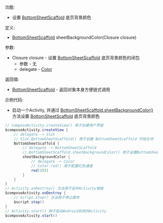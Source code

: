功能:

+ 设置 [BottomSheetScaffold](/API/UI/Compose/Widget/BottomSheetScaffold/README.md) 底页背景颜色

定义:

+ [BottomSheetScaffold](/API/UI/Compose/Widget/BottomSheetScaffold/README.md) sheetBackgroundColor(Closure
  closure)

参数:

+ Closure closure - 设置 [BottomSheetScaffold](/API/UI/Compose/Widget/BottomSheetScaffold/README.md) 底页背景颜色的闭包
    + 参数 - 无
    + delegate - [Color](/API/UI/Compose/Theme/Color/Color/README.md)

返回值:

+ [BottomSheetScaffold](/API/UI/Compose/Widget/BottomSheetScaffold/README.md) - 返回对象本身方便链式调用

示例代码:

+ 启动一个Activity,
  并通过 [BottomSheetScaffold.sheetBackgroundColor()](/API/UI/Compose/Widget/BottomSheetScaffold/README.md?id=sheetBackgroundColor)
  方法设置 [BottomSheetScaffold](/API/UI/Compose/Widget/BottomSheetScaffold/README.md) 底页背景颜色

```groovy
// ComposeActivity.createView() 用于创建用户界面
$composeActivity.createView {
    // delegate -> Slot
    // Slot.BottomSheetScaffold() 用于创建 BottomSheetScaffold 可组合项
    BottomSheetScaffold {
        // delegate -> BottomSheetScaffold
        // BottomSheetScaffold.sheetBackgroundColor() 用于设置BottomSheetScaffold 底页背景颜色
        sheetBackgroundColor {
            // delegate -> Color
            // Color.red() 用于配置红色通道
            red(255)
        }
    }
}
// Activity.onDestroy() 方法用于监听Activity销毁
$composeActivity.onDestroy {
    // Script.stop() 方法用于停止脚本
    $script.stop()
}
// Activity.start() 用于启动Android系统的Activity
$composeActivity.start()
```